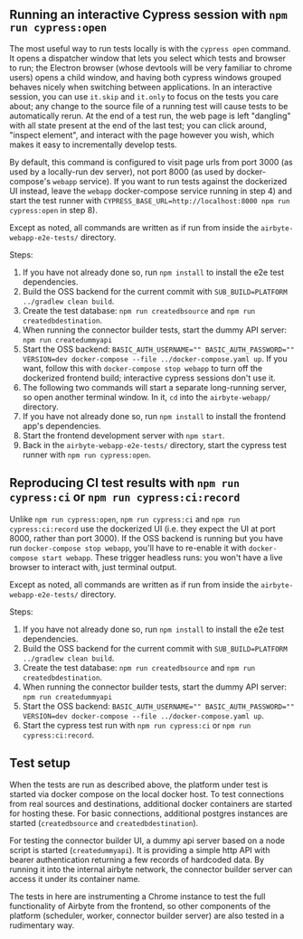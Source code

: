 ## Running an interactive Cypress session with `npm run cypress:open`
The most useful way to run tests locally is with the `cypress open` command. It opens a dispatcher window that lets you select which tests and browser to run; the Electron browser (whose devtools will be very familiar to chrome users) opens a child window, and having both cypress windows grouped behaves nicely when switching between applications. In an interactive session, you can use `it.skip` and `it.only` to focus on the tests you care about; any change to the source file of a running test will cause tests to be automatically rerun. At the end of a test run, the web page is left "dangling" with all state present at the end of the last test; you can click around, "inspect element", and interact with the page however you wish, which makes it easy to incrementally develop tests.

By default, this command is configured to visit page urls from port 3000 (as used by a locally-run dev server), not port 8000 (as used by docker-compose's `webapp` service). If you want to run tests against the dockerized UI instead, leave the `webapp` docker-compose service running in step 4) and start the test runner with `CYPRESS_BASE_URL=http://localhost:8000 npm run cypress:open` in step 8).

Except as noted, all commands are written as if run from inside the `airbyte-webapp-e2e-tests/` directory.

Steps:
1) If you have not already done so, run `npm install` to install the e2e test dependencies.
2) Build the OSS backend for the current commit with `SUB_BUILD=PLATFORM ../gradlew clean build`.
3) Create the test database: `npm run createdbsource` and `npm run createdbdestination`.
4) When running the connector builder tests, start the dummy API server: `npm run createdummyapi`
5) Start the OSS backend: `BASIC_AUTH_USERNAME="" BASIC_AUTH_PASSWORD="" VERSION=dev docker-compose --file ../docker-compose.yaml up`. If you want, follow this with `docker-compose stop webapp` to turn off the dockerized frontend build; interactive cypress sessions don't use it.
6) The following two commands will start a separate long-running server, so open another terminal window. In it, `cd` into the `airbyte-webapp/` directory.
7) If you have not already done so, run `npm install` to install the frontend app's dependencies.
8) Start the frontend development server with `npm start`.
9) Back in the `airbyte-webapp-e2e-tests/` directory, start the cypress test runner with `npm run cypress:open`.

## Reproducing CI test results with `npm run cypress:ci` or `npm run cypress:ci:record`
Unlike `npm run cypress:open`, `npm run cypress:ci` and `npm run cypress:ci:record` use the dockerized UI (i.e. they expect the UI at port 8000, rather than port 3000). If the OSS backend is running but you have run `docker-compose stop webapp`, you'll have to re-enable it with `docker-compose start webapp`. These trigger headless runs: you won't have a live browser to interact with, just terminal output.

Except as noted, all commands are written as if run from inside the `airbyte-webapp-e2e-tests/` directory.

Steps:
1) If you have not already done so, run `npm install` to install the e2e test dependencies.
2) Build the OSS backend for the current commit with `SUB_BUILD=PLATFORM ../gradlew clean build`.
3) Create the test database: `npm run createdbsource` and `npm run createdbdestination`.
4) When running the connector builder tests, start the dummy API server: `npm run createdummyapi`
5) Start the OSS backend: `BASIC_AUTH_USERNAME="" BASIC_AUTH_PASSWORD="" VERSION=dev docker-compose --file ../docker-compose.yaml up`.
6) Start the cypress test run with `npm run cypress:ci` or `npm run cypress:ci:record`.

## Test setup

When the tests are run as described above, the platform under test is started via docker compose on the local docker host. To test connections from real sources and destinations, additional docker containers are started for hosting these. For basic connections, additional postgres instances are started (`createdbsource` and `createdbdestination`).

For testing the connector builder UI, a dummy api server based on a node script is started (`createdummyapi`). It is providing a simple http API with bearer authentication returning a few records of hardcoded data. By running it into the internal airbyte network, the connector builder server can access it under its container name.

The tests in here are instrumenting a Chrome instance to test the full functionality of Airbyte from the frontend, so other components of the platform (scheduler, worker, connector builder server) are also tested in a rudimentary way.
